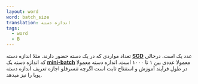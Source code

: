 ```yaml
---
layout: word
word: batch_size
translation: اندازه دسته
tags:
  - word
  - B
---
```

تعداد مواردی که در یک دسته حضور دارند. مثلا اندازه دسته **[SGD](https://developers.google.com/machine-learning/glossary#SGD)**  عدد یک است، درحالی که اندازه دسته یک **[mini-batch](https://developers.google.com/machine-learning/glossary#mini-batch)** معمولا عددی بین ۱ تا ۱۰۰۰ است. اندازه دسته معمولا در طول فرآیند آموزش و استنتاج ثابت است اگرچه تنسرفلو اجازه تعریف اندازه دسته پویا را نیز میدهد.